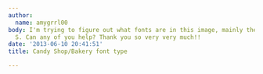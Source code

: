 ```yaml
---
author:
  name: amygrrl00
body: I'm trying to figure out what fonts are in this image, mainly the large C and
  S. Can any of you help? Thank you so very very much!!
date: '2013-06-10 20:41:51'
title: Candy Shop/Bakery font type

---
```

